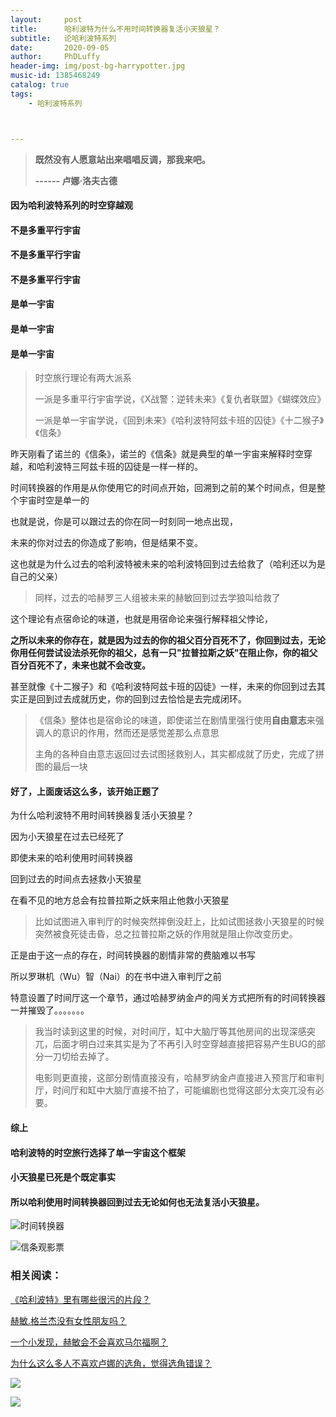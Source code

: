 ```yaml
---
layout:     post
title:      哈利波特为什么不用时间转换器复活小天狼星？
subtitle:   论哈利波特系列
date:       2020-09-05
author:     PhDLuffy
header-img: img/post-bg-harrypotter.jpg
music-id: 1385468249
catalog: true
tags:
    - 哈利波特系列



---
```




> **既然没有人愿意站出来唱唱反调，那我来吧。**
>
> **------ 卢娜·洛夫古德**

#### 因为哈利波特系列的时空穿越观

#### 不是多重平行宇宙

#### 不是多重平行宇宙

#### 不是多重平行宇宙


#### 是单一宇宙

#### 是单一宇宙

#### 是单一宇宙

> 时空旅行理论有两大派系
>
> 一派是多重平行宇宙学说，《X战警：逆转未来》《复仇者联盟》《蝴蝶效应》
>
> 一派是单一宇宙学说，《回到未来》《哈利波特阿兹卡班的囚徒》《十二猴子》《信条》

昨天刚看了诺兰的《信条》，诺兰的《信条》就是典型的单一宇宙来解释时空穿越，和哈利波特三阿兹卡班的囚徒是一样一样的。

时间转换器的作用是从你使用它的时间点开始，回溯到之前的某个时间点，但是整个宇宙时空是单一的

也就是说，你是可以跟过去的你在同一时刻同一地点出现，

未来的你对过去的你造成了影响，但是结果不变。

这也就是为什么过去的哈利波特被未来的哈利波特回到过去给救了（哈利还以为是自己的父亲）

> 同样，过去的哈赫罗三人组被未来的赫敏回到过去学狼叫给救了

这个理论有点宿命论的味道，也就是用宿命论来强行解释祖父悖论，

**之所以未来的你存在，就是因为过去的你的祖父百分百死不了，你回到过去，无论你用任何尝试设法杀死你的祖父，总有一只"拉普拉斯之妖"在阻止你，你的祖父百分百死不了，未来也就不会改变。**

甚至就像《十二猴子》和《哈利波特阿兹卡班的囚徒》一样，未来的你回到过去其实正是回到过去成就历史，你的回到过去恰恰是去完成闭环。

> 《信条》整体也是宿命论的味道，即使诺兰在剧情里强行使用**自由意志**来强调人的意识的作用，然而还是感觉差那么点意思
>
> 主角的各种自由意志返回过去试图拯救别人，其实都成就了历史，完成了拼图的最后一块

#### 好了，上面废话这么多，该开始正题了

为什么哈利波特不用时间转换器复活小天狼星？

因为小天狼星在过去已经死了

即使未来的哈利使用时间转换器

回到过去的时间点去拯救小天狼星

在看不见的地方总会有拉普拉斯之妖来阻止他救小天狼星

> 比如试图进入审判厅的时候突然摔倒没赶上，比如试图拯救小天狼星的时候突然被食死徒击昏，总之拉普拉斯之妖的作用就是阻止你改变历史。

正是由于这一点的存在，时间转换器的剧情非常的费脑难以书写

所以罗琳机（Wu）智（Nai）的在书中进入审判厅之前

特意设置了时间厅这一个章节，通过哈赫罗纳金卢的闯关方式把所有的时间转换器一并摧毁了。。。。。。。

> 我当时读到这里的时候，对时间厅，缸中大脑厅等其他房间的出现深感突兀，后面才明白过来其实是为了不再引入时空穿越直接把容易产生BUG的部分一刀切给去掉了。
>
> 电影则更直接，这部分剧情直接没有，哈赫罗纳金卢直接进入预言厅和审判厅，时间厅和缸中大脑厅直接不拍了，可能编剧也觉得这部分太突兀没有必要。

#### 综上

#### 哈利波特的时空旅行选择了单一宇宙这个框架

#### 小天狼星已死是个既定事实

#### 所以哈利使用时间转换器回到过去无论如何也无法复活小天狼星。

![时间转换器](https://gitee.com/PhDLuffy/PicGo/raw/master/img/20200905122202.jpg)

![信条观影票](https://gitee.com/PhDLuffy/PicGo/raw/master/img/20200905122004.jpg)

### 相关阅读：

[《哈利波特》里有哪些很污的片段？](https://www.zhihu.com/question/386132327/answer/1140862125 "card")

[赫敏.格兰杰没有女性朋友吗？](https://www.zhihu.com/question/390424837/answer/1191466637 "card")

[一个小发现，赫敏会不会喜欢马尔福啊？](https://www.zhihu.com/answer/1302623044 "card")

[为什么这么多人不喜欢卢娜的选角，觉得选角错误？](https://www.zhihu.com/answer/1222718691 "card")

![](https://gitee.com/PhDLuffy/PicGo/raw/master/img/20201019162741.gif)

![](https://gitee.com/PhDLuffy/PicGo/raw/master/img/20201019162659.jpeg)


